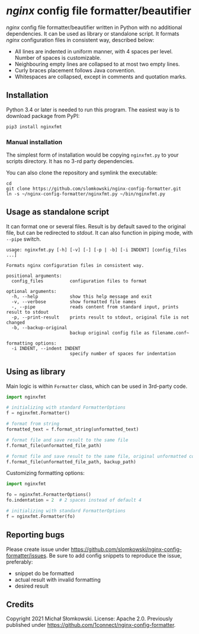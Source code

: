 # *nginx* config file formatter/beautifier

*nginx* config file formatter/beautifier written in Python with no additional dependencies. It can be used as library or standalone script. It formats *nginx* configuration files in consistent way, described below:

* All lines are indented in uniform manner, with 4 spaces per level. Number of spaces is customizable.
* Neighbouring empty lines are collapsed to at most two empty lines.
* Curly braces placement follows Java convention.
* Whitespaces are collapsed, except in comments and quotation marks.


## Installation

Python 3.4 or later is needed to run this program. The easiest way is to download package from PyPI:

```bash
pip3 install nginxfmt
```


### Manual installation

The simplest form of installation would be copying `nginxfmt.py` to
your scripts directory. It has no 3-rd party dependencies.

You can also clone the repository and symlink the executable:

```
cd
git clone https://github.com/slomkowski/nginx-config-formatter.git
ln -s ~/nginx-config-formatter/nginxfmt.py ~/bin/nginxfmt.py
```


## Usage as standalone script

It can format one or several files. Result is by default saved to the original file, but can be redirected to *stdout*.
It can also function in piping mode, with `--pipe` switch.

```
usage: nginxfmt.py [-h] [-v] [-] [-p | -b] [-i INDENT] [config_files ...]

Formats nginx configuration files in consistent way.

positional arguments:
  config_files          configuration files to format

optional arguments:
  -h, --help            show this help message and exit
  -v, --verbose         show formatted file names
  -, --pipe             reads content from standard input, prints result to stdout
  -p, --print-result    prints result to stdout, original file is not changed
  -b, --backup-original
                        backup original config file as filename.conf~

formatting options:
  -i INDENT, --indent INDENT
                        specify number of spaces for indentation
```


## Using as library

Main logic is within `Formatter` class, which can be used in 3rd-party code.

```python
import nginxfmt

# initializing with standard FormatterOptions
f = nginxfmt.Formatter()

# format from string
formatted_text = f.format_string(unformatted_text)

# format file and save result to the same file
f.format_file(unformatted_file_path)

# format file and save result to the same file, original unformatted content is backed up
f.format_file(unformatted_file_path, backup_path)
```

Customizing formatting options:

```python
import nginxfmt

fo = nginxfmt.FormatterOptions()
fo.indentation = 2  # 2 spaces instead of default 4

# initializing with standard FormatterOptions
f = nginxfmt.Formatter(fo)
```


## Reporting bugs

Please create issue under https://github.com/slomkowski/nginx-config-formatter/issues. Be sure to add config snippets to
reproduce the issue, preferably:

* snippet do be formatted
* actual result with invalid formatting
* desired result


## Credits

Copyright 2021 Michał Słomkowski. License: Apache 2.0. Previously published under https://github.com/1connect/nginx-config-formatter.
